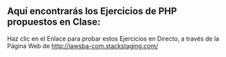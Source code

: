 ## Aquí encontrarás los Ejercicios de PHP propuestos en Clase:

Haz clic en el Enlace para probar estos Ejercicios en Directo, a través de la Página Web de http://iawsba-com.stackstaging.com/
